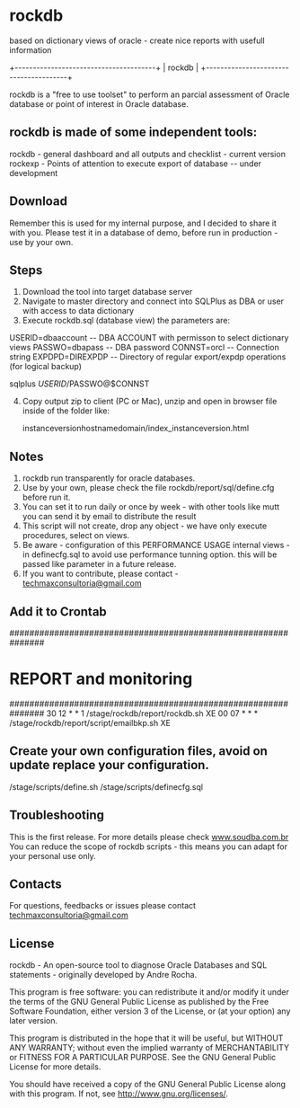 # rockdb
based on dictionary views of oracle - create nice reports with usefull information

+---------------------------------------+
|                 rockdb                |
+---------------------------------------+

rockdb is a "free to use toolset" to perform an parcial assessment of Oracle database or point of interest in Oracle database.

rockdb is made of some independent tools:
-----------------------------------------
rockdb - general dashboard and all outputs and checklist - current version
rockexp - Points of attention to execute export of database -- under development

## Download
Remember this is used for my internal purpose, and I decided to share it with you.
Please test it in a database of demo, before run in production - use by your own.

## Steps

1. Download the tool into target database server
2. Navigate to master directory and connect into SQLPlus as DBA or user with access to data dictionary
3. Execute rockdb.sql (database view) the parameters are:

USERID=dbaaccount  -- DBA ACCOUNT with permisson to select dictionary views
PASSWO=dbapass     -- DBA password
CONNST=orcl        -- Connection string
EXPDPD=DIREXPDP    -- Directory of regular export/expdp operations (for logical backup)

sqlplus $USERID/$PASSWO@$CONNST

4. Copy output zip to client (PC or Mac), unzip and open in browser file inside of the folder like:

   instanceversionhostnamedomain/index_instanceversion.html

## Notes

1. rockdb run transparently for oracle databases.
2. Use by your own, please check the file rockdb/report/sql/define.cfg before run it.
3. You can set it to run daily or once by week - with other tools like mutt you can send it by email to distribute the result
4. This script will not create, drop any object - we have only execute procedures, select on views.
5. Be aware - configuration of this PERFORMANCE USAGE internal views - in definecfg.sql to avoid use performance tunning option.
   this will be passed like parameter in a future release.
6. If you want to contribute, please contact - techmaxconsultoria@gmail.com


## Add it to Crontab

###############################################################
# REPORT and monitoring
###############################################################
30 12 * * 1 /stage/rockdb/report/rockdb.sh XE
00 07 * * * /stage/rockdb/report/script/emailbkp.sh XE

## Create your own configuration files, avoid on update replace your configuration.
/stage/scripts/define.sh
/stage/scripts/definecfg.sql



## Troubleshooting

This is the first release. For more details please check www.soudba.com.br
You can reduce the scope of rockdb scripts - this means you can adapt for your personal use only.

## Contacts

For questions, feedbacks or issues please contact techmaxconsultoria@gmail.com

## License

  rockdb - An open-source tool to diagnose Oracle Databases and SQL
  statements - originally developed by Andre Rocha.

  This program is free software: you can redistribute it and/or modify
  it under the terms of the GNU General Public License as published by
  the Free Software Foundation, either version 3 of the License, or
  (at your option) any later version.

  This program is distributed in the hope that it will be useful,
  but WITHOUT ANY WARRANTY; without even the implied warranty of
  MERCHANTABILITY or FITNESS FOR A PARTICULAR PURPOSE.  See the
  GNU General Public License for more details.

  You should have received a copy of the GNU General Public License
  along with this program.  If not, see <http://www.gnu.org/licenses/>.
